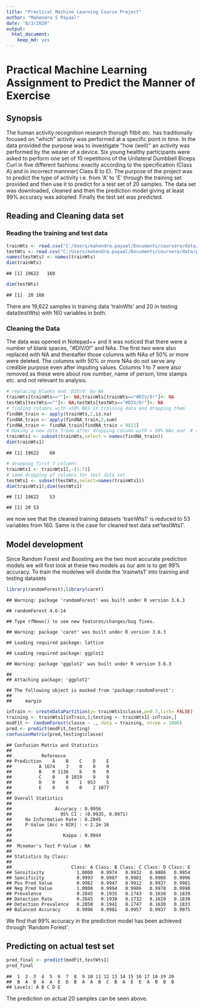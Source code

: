 ```yaml
---
title: "Practical Machine Learning Course Project"
author: "Mahendra S Payaal"
date: "8/3/2020"
output: 
  html_document: 
    keep_md: yes
---
```

#  Practical Machine Learning Assignment to Predict the Manner of Exercise 

## Synopsis

The human activity recognition research thorugh fitbit etc. has traditionally focused on "which" activity was performed at a specific point in time. In the data provided the purpose was to investigate  "how (well)" an activity was performed by the wearer of a device. Six young healthy participants were asked to perform one set of 10 repetitions of the Unilateral Dumbbell Biceps Curl in five different fashions: exactly according to the specification (Class A) and in  incorrect mannner( Class B to E). The purpose of the project was to predict the type of activity i.e. from 'A' to 'E' through the training set provided and then use it to predict for a test set of 20 samples. The data set was downloaded, cleaned and then the prediction model giving at least 99% accuracy was adopted. Finally the test set was predicted.

## Reading and Cleaning data set 

### Reading the training and test data 


```r
trainWts <- read.csv("C:/Users/mahendra.payaal/Documents/coursera/data/pml-training.csv")
testWts <- read.csv("C:/Users/mahendra.payaal/Documents/coursera/data/pml-testing.csv")
names(testWts) <- names(trainWts)
dim(trainWts)
```

```
## [1] 19622   160
```

```r
dim(testWts)
```

```
## [1]  20 160
```

There are 19,622 samples in training data 'trainWts' and 20 in testing data(testWts) with 160 variables in both.

### Cleaning the Data

The data was opened in Notepad++ and it was noticed that there were a number of blank spaces, "#DIV/0!" and NAs. The first two were also replaced with NA and thereafter those columns with NAs of 50% or more were deleted. The columns with 50% or more NAs do not serve any credible purpose even after imputing values. Columns 1 to 7 were also removed as these were about row number, name of person, time stamps etc. and not relevant to analysis.


```r
# replacing blanks and 'DIV/0' by NA
trainWts[trainWts==""]<- NA;trainWts[trainWts=="#DIV/0!"]<- NA
testWts[testWts==""]<- NA;testWts[testWts=="#DIV/0!"]<- NA
# finding columns with >50% NAs in training data and dropping them
findNA_train <- apply(trainWts,2,is.na)
findNA_train <- apply(findNA_train,2,sum)
findNA_train <- findNA_train[findNA_train < 9811]
# Making a new data frame after dropping column with > 50% NAs and  # columns 1 to7 
trainWts1 <- subset(trainWts,select = names(findNA_train))
dim(trainWts1)
```

```
## [1] 19622    60
```

```r
# dropping first 7 columns
trainWts1 <- trainWts1[,-(1:7)]
# same dropping of columns for test data set 
testWts1 <- subset(testWts,select=names(trainWts1))
dim(trainWts1);dim(testWts1)
```

```
## [1] 19622    53
```

```
## [1] 20 53
```

we now see that the cleaned  training datasets 'trainWts1' is reduced to 53 variables from 160. Same is the case  for cleaned test data set'testWts1'.

## Model development

Since Random Forest and Boosting are the two most accurate prediction models we will first look at these two models as our aim is to get 99% accuracy. To train the modelwe will divide the  'trainwts1' into  training and testing datasets


```r
library(randomForest);library(caret)
```

```
## Warning: package 'randomForest' was built under R version 3.6.3
```

```
## randomForest 4.6-14
```

```
## Type rfNews() to see new features/changes/bug fixes.
```

```
## Warning: package 'caret' was built under R version 3.6.3
```

```
## Loading required package: lattice
```

```
## Loading required package: ggplot2
```

```
## Warning: package 'ggplot2' was built under R version 3.6.3
```

```
## 
## Attaching package: 'ggplot2'
```

```
## The following object is masked from 'package:randomForest':
## 
##     margin
```

```r
inTrain <- createDataPartition(y= trainWts1$classe,p=0.7,list= FALSE)
training <- trainWts1[inTrain,];testing <- trainWts1[-inTrain,]
modFit <- randomForest(classe ~ ., data = training, ntree = 1000)
pred <- predict(modFit,testing)
confusionMatrix(pred,testing$classe)
```

```
## Confusion Matrix and Statistics
## 
##           Reference
## Prediction    A    B    C    D    E
##          A 1674    3    0    0    0
##          B    0 1136    6    0    0
##          C    0    0 1019    9    0
##          D    0    0    1  953    5
##          E    0    0    0    2 1077
## 
## Overall Statistics
##                                           
##                Accuracy : 0.9956          
##                  95% CI : (0.9935, 0.9971)
##     No Information Rate : 0.2845          
##     P-Value [Acc > NIR] : < 2.2e-16       
##                                           
##                   Kappa : 0.9944          
##                                           
##  Mcnemar's Test P-Value : NA              
## 
## Statistics by Class:
## 
##                      Class: A Class: B Class: C Class: D Class: E
## Sensitivity            1.0000   0.9974   0.9932   0.9886   0.9954
## Specificity            0.9993   0.9987   0.9981   0.9988   0.9996
## Pos Pred Value         0.9982   0.9947   0.9912   0.9937   0.9981
## Neg Pred Value         1.0000   0.9994   0.9986   0.9978   0.9990
## Prevalence             0.2845   0.1935   0.1743   0.1638   0.1839
## Detection Rate         0.2845   0.1930   0.1732   0.1619   0.1830
## Detection Prevalence   0.2850   0.1941   0.1747   0.1630   0.1833
## Balanced Accuracy      0.9996   0.9981   0.9957   0.9937   0.9975
```

We find that 99% accuracy in the prediction model has been achieved through 'Random Forest'.

##  Predicting on actual test set 
 

```r
pred_final <- predict(modFit,testWts1)
pred_final
```

```
##  1  2  3  4  5  6  7  8  9 10 11 12 13 14 15 16 17 18 19 20 
##  B  A  B  A  A  E  D  B  A  A  B  C  B  A  E  E  A  B  B  B 
## Levels: A B C D E
```

The prediction on actual 20 samples can be seen above.
